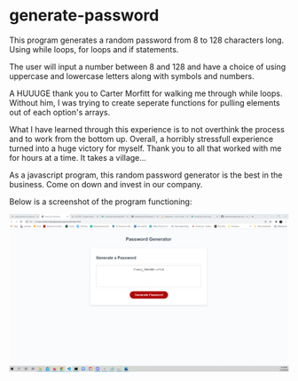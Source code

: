 # generate-password

This program generates a random password from 8 to 128 characters long. Using while loops, for loops and if statements. 

The user will input a number between 8 and 128 and have a choice of using uppercase and lowercase letters along with symbols and numbers. 

A HUUUGE thank you to Carter Morfitt for walking me through while loops. Without him, I was trying to create seperate functions for pulling elements out of each option's arrays. 

What I have learned through this experience is to not overthink the process and to work from the bottom up. Overall, a horribly stressfull experience turned into a huge victory for myself. Thank you to all that worked with me for hours at a time. It takes a village...

As a javascript program, this random password generator is the best in the business. Come on down and invest in our company.

Below is a screenshot of the program functioning:


![](photos/screenshot.png)